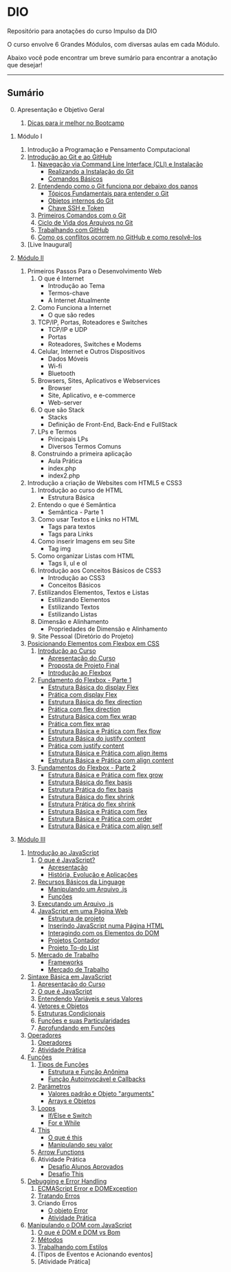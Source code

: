 # DIO
Repositório para anotações do curso Impulso da DIO

O curso envolve 6 Grandes Módulos, com diversas aulas em cada Módulo.

Abaixo você pode encontrar um breve sumário para encontrar a anotação que desejar!

------------------------------------------------------------------------------------

## Sumário

0. Apresentação e Objetivo Geral
    1. [Dicas para ir melhor no Bootcamp](https://github.com/tarikochuery/DIO/blob/master/apresentacao-e-objetivos/dicas-para-ir-melhor-no-bootcamp.txt)
1. Módulo I
    1. Introdução a Programação e Pensamento Computacional
    2. [Introdução ao Git e ao GitHub](https://github.com/tarikochuery/DIO/tree/master/modulo-I/introducao-ao-git-e-ao-github)
        1. [Navegação via Command Line Interface (CLI) e Instalação](https://github.com/tarikochuery/DIO/tree/master/modulo-I/introducao-ao-git-e-ao-github/navegacao-via-command-line-interface-CLI-e-instalacao)
            - [Realizando a Instalação do Git](https://github.com/tarikochuery/DIO/blob/master/modulo-I/introducao-ao-git-e-ao-github/navegacao-via-command-line-interface-CLI-e-instalacao/realizando-a-instalacao-do-GIT.txt)
            - [Comandos Básicos](https://github.com/tarikochuery/DIO/blob/master/modulo-I/introducao-ao-git-e-ao-github/navegacao-via-command-line-interface-CLI-e-instalacao/comandos-basicos.txt)
        2. [Entendendo como o Git funciona por debaixo dos panos](https://github.com/tarikochuery/DIO/tree/master/modulo-I/introducao-ao-git-e-ao-github/entendendo-como-o-GIT-funciona-por-debaixo-dos-panos)
            - [Tópicos Fundamentais para entender o Git](https://github.com/tarikochuery/DIO/blob/master/modulo-I/introducao-ao-git-e-ao-github/entendendo-como-o-GIT-funciona-por-debaixo-dos-panos/topicos-fundamentais-para-entender-o-funcionamento-do-GIT.txt)
            - [Objetos internos do Git](https://github.com/tarikochuery/DIO/blob/master/modulo-I/introducao-ao-git-e-ao-github/entendendo-como-o-GIT-funciona-por-debaixo-dos-panos/objetos-internos-do-GIT.txt)
            - [Chave SSH e Token](https://github.com/tarikochuery/DIO/blob/master/modulo-I/introducao-ao-git-e-ao-github/entendendo-como-o-GIT-funciona-por-debaixo-dos-panos/SSH-e-token.txt)
        3. [Primeiros Comandos com o Git](https://github.com/tarikochuery/DIO/blob/master/modulo-I/introducao-ao-git-e-ao-github/primeiros-comandos-com-o-GIT.txt)
        4. [Ciclo de Vida dos Arquivos no Git](https://github.com/tarikochuery/DIO/blob/master/modulo-I/introducao-ao-git-e-ao-github/ciclo-de-vida-dos-arquivos-no-git.txt)
        5. [Trabalhando com GitHub](https://github.com/tarikochuery/DIO/blob/master/modulo-I/introducao-ao-git-e-ao-github/trabalhando-com-github.txt)
        6. [Como os conflitos ocorrem no GitHub e como resolvê-los](https://github.com/tarikochuery/DIO/blob/master/modulo-I/introducao-ao-git-e-ao-github/como-os-conflitos-ocorrem-no-github-e-como-resolver.txt)
    3. [Live Inaugural]
2. [Módulo II](https://github.com/tarikochuery/DIO/tree/master/modulo-II)
    1. Primeiros Passos Para o Desenvolvimento Web
        1. O que é Internet
            - Introdução ao Tema
            - Termos-chave
            - A Internet Atualmente
        2. Como Funciona a Internet
            - O que são redes
        3. TCP/IP, Portas, Roteadores e Switches
            - TCP/IP e UDP
            - Portas
            - Roteadores, Switches e Modems
        4. Celular, Internet e Outros Dispositivos
            - Dados Móveis
            - Wi-fi
            - Bluetooth
        5. Browsers, Sites, Aplicativos e Webservices
            - Browser
            - Site, Aplicativo, e e-commerce
            - Web-server
        6. O que são Stack
            - Stacks
            - Definição de Front-End, Back-End e FullStack
        7. LPs e Termos
            - Principais LPs
            - Diversos Termos Comuns
        8. Construindo a primeira aplicação
            - Aula Prática
            - index.php
            - index2.php
    2. Introdução a criação de Websites com HTML5  e CSS3
        1. Introdução ao curso de HTML
            - Estrutura Básica
        2. Entendo o que é Semântica
            - Semântica - Parte 1
        3. Como usar Textos e Links no HTML
            - Tags para textos
            - Tags para Links
        4. Como inserir Imagens em seu Site
            - Tag img
        5. Como organizar Listas com HTML
            - Tags li, ul e ol
        6. Introdução aos Conceitos Básicos de CSS3
            - Introdução ao CSS3
            - Conceitos Básicos
        7. Estilizandos Elementos, Textos e Listas
            - Estilizando Elementos
            - Estilizando Textos
            - Estilizando Listas
        8. Dimensão e Alinhamento
            - Propriedades de Dimensão e Alinhamento
        9. Site Pessoal (Diretório do Projeto)
    3. [Posicionando Elementos com Flexbox em CSS](https://github.com/tarikochuery/DIO/tree/master/modulo-II/posicionando-elementos-com-flexbox-no-CSS)
        1. [Introdução ao Curso](https://github.com/tarikochuery/DIO/tree/master/modulo-II/posicionando-elementos-com-flexbox-no-CSS/introducao-ao-curso)
            - [Apresentação do Curso](https://github.com/tarikochuery/DIO/blob/master/modulo-II/posicionando-elementos-com-flexbox-no-CSS/introducao-ao-curso/apresentacao-do-curso.md)
            - [Proposta de Projeto Final](https://github.com/tarikochuery/DIO/blob/master/modulo-II/posicionando-elementos-com-flexbox-no-CSS/introducao-ao-curso/proposta-de-projeto.md)
            - [Introdução ao Flexbox](https://github.com/tarikochuery/DIO/blob/master/modulo-II/posicionando-elementos-com-flexbox-no-CSS/introducao-ao-curso/introducao-ao-flexbox.md)
        2. [Fundamento do Flexbox - Parte 1](https://github.com/tarikochuery/DIO/tree/master/modulo-II/posicionando-elementos-com-flexbox-no-CSS/fundamentos-do-flexbox-parte-1)
            - [Estrutura Básica do display Flex](https://github.com/tarikochuery/DIO/blob/master/modulo-II/posicionando-elementos-com-flexbox-no-CSS/fundamentos-do-flexbox-parte-1/estrutura-basica-do-display-flex.md)
            - [Prática com display Flex](https://github.com/tarikochuery/DIO/blob/master/modulo-II/posicionando-elementos-com-flexbox-no-CSS/fundamentos-do-flexbox-parte-1/pratica-com-display-flex.html)
            - [Estrutura Básica do flex direction](https://github.com/tarikochuery/DIO/blob/master/modulo-II/posicionando-elementos-com-flexbox-no-CSS/fundamentos-do-flexbox-parte-1/estrutura-basica-flex-direction.md)
            - [Prática com flex direction](https://github.com/tarikochuery/DIO/blob/master/modulo-II/posicionando-elementos-com-flexbox-no-CSS/fundamentos-do-flexbox-parte-1/pratica-flex-direction.html)
            - [Estrutura Básica com flex wrap](https://github.com/tarikochuery/DIO/blob/master/modulo-II/posicionando-elementos-com-flexbox-no-CSS/fundamentos-do-flexbox-parte-1/estrutura-basica-flex-wrap.md)
            - [Prática com flex wrap](https://github.com/tarikochuery/DIO/blob/master/modulo-II/posicionando-elementos-com-flexbox-no-CSS/fundamentos-do-flexbox-parte-1/pratica-flex-wrap.html)
            - [Estrutura Básica e Prática com flex flow](https://github.com/tarikochuery/DIO/blob/master/modulo-II/posicionando-elementos-com-flexbox-no-CSS/fundamentos-do-flexbox-parte-1/estrutura-basica-flex-flow.md)
            - [Estrutura Básica do justify content](https://github.com/tarikochuery/DIO/blob/master/modulo-II/posicionando-elementos-com-flexbox-no-CSS/fundamentos-do-flexbox-parte-1/estrutura-basica-justify-content.md)
            - [Prática com justify content](https://github.com/tarikochuery/DIO/blob/master/modulo-II/posicionando-elementos-com-flexbox-no-CSS/fundamentos-do-flexbox-parte-1/pratica-com-justify-content.html)
            - [Estrutura Básica e Prática com align items](https://github.com/tarikochuery/DIO/blob/master/modulo-II/posicionando-elementos-com-flexbox-no-CSS/fundamentos-do-flexbox-parte-1/estrutura-basica-e-pratica-align-items.md)
            - [Estrutura Básica e Prática com align content](https://github.com/tarikochuery/DIO/blob/master/modulo-II/posicionando-elementos-com-flexbox-no-CSS/fundamentos-do-flexbox-parte-1/estrutura-basica-e-pratica-align-content.md)
        2. [Fundamentos do Flexbox - Parte 2](https://github.com/tarikochuery/DIO/tree/master/modulo-II/posicionando-elementos-com-flexbox-no-CSS/fundamentos-do-flexbox-parte-2)
            - [Estrutura Básica e Prática com flex grow](https://github.com/tarikochuery/DIO/blob/master/modulo-II/posicionando-elementos-com-flexbox-no-CSS/fundamentos-do-flexbox-parte-2/estrutura-basica-pratica-flex-grow.md)
            - [Estrutura Básica do flex basis](https://github.com/tarikochuery/DIO/blob/master/modulo-II/posicionando-elementos-com-flexbox-no-CSS/fundamentos-do-flexbox-parte-2/estrutura-basica-flex-basis.md)
            - [Estrutura Prática do flex basis](https://github.com/tarikochuery/DIO/blob/master/modulo-II/posicionando-elementos-com-flexbox-no-CSS/fundamentos-do-flexbox-parte-2/pratica-flex-basis.html)
            - [Estrutura Básica do flex shrink](https://github.com/tarikochuery/DIO/blob/master/modulo-II/posicionando-elementos-com-flexbox-no-CSS/fundamentos-do-flexbox-parte-2/pratica-flex-basis.html)
            - [Estrutura Prática do flex shrink](https://github.com/tarikochuery/DIO/blob/master/modulo-II/posicionando-elementos-com-flexbox-no-CSS/fundamentos-do-flexbox-parte-2/pratica-flex-shrink.html)
            - [Estrutura Básica e Prática com flex](https://github.com/tarikochuery/DIO/blob/master/modulo-II/posicionando-elementos-com-flexbox-no-CSS/fundamentos-do-flexbox-parte-2/estrutura-basica-e-pratica-flex.md)
            - [Estrutura Básica e Prática com order](https://github.com/tarikochuery/DIO/blob/master/modulo-II/posicionando-elementos-com-flexbox-no-CSS/fundamentos-do-flexbox-parte-2/estrutura-basica-e-pratica-order.md)
            - [Estrutura Básica e Prática com align self](https://github.com/tarikochuery/DIO/blob/master/modulo-II/posicionando-elementos-com-flexbox-no-CSS/fundamentos-do-flexbox-parte-2/estrutura-basica-e-pratica-align-self.md)

3. [Módulo III](https://github.com/tarikochuery/DIO/tree/master/modulo-III)
    1. [Introdução ao JavaScript](https://github.com/tarikochuery/DIO/tree/master/modulo-III/introducao-ao-javascript)
        1. [O que é JavaScript?](https://github.com/tarikochuery/DIO/tree/master/modulo-III/introducao-ao-javascript/o-que-e-javascript)
            - [Apresentação](https://github.com/tarikochuery/DIO/blob/master/modulo-III/introducao-ao-javascript/o-que-e-javascript/apresentacao.md)
            - [História, Evolução e Aplicações](https://github.com/tarikochuery/DIO/blob/master/modulo-III/introducao-ao-javascript/o-que-e-javascript/historia-evolucao-aplicacoes.md)
        2. [Recursos Básicos da Linguage](https://github.com/tarikochuery/DIO/tree/master/modulo-III/introducao-ao-javascript/recursos-basicos-da-linguagem)
            - [Manipulando um Arquivo .js](https://github.com/tarikochuery/DIO/blob/master/modulo-III/introducao-ao-javascript/recursos-basicos-da-linguagem/manipulando%20um%20arquivo.md)
            - [Funções](https://github.com/tarikochuery/DIO/blob/master/modulo-III/introducao-ao-javascript/recursos-basicos-da-linguagem/funcoes.md)
        3. [Executando um Arquivo .js](https://github.com/tarikochuery/DIO/blob/master/modulo-III/introducao-ao-javascript/executando-um-arquivo-js.md)
        4. [JavaScript em uma Página Web](https://github.com/tarikochuery/DIO/tree/master/modulo-III/introducao-ao-javascript/js-em-uma-pagina-web)
            - [Estrutura de projeto](https://github.com/tarikochuery/DIO/blob/master/modulo-III/introducao-ao-javascript/js-em-uma-pagina-web/estrutura-de-projeto.md)
            - [Inserindo JavaScript numa Página HTML](https://github.com/tarikochuery/DIO/blob/master/modulo-III/introducao-ao-javascript/js-em-uma-pagina-web/inserindo-js-no-html.md)
            - [Interagindo com os Elementos do DOM](https://github.com/tarikochuery/DIO/blob/master/modulo-III/introducao-ao-javascript/js-em-uma-pagina-web/interagindo-com-o-DOM.md)
            - [Projetos Contador](https://github.com/tarikochuery/DIO/tree/master/modulo-III/introducao-ao-javascript/js-em-uma-pagina-web/projeto-contador)
            - [Projeto To-do List](https://github.com/tarikochuery/DIO/tree/master/modulo-III/introducao-ao-javascript/js-em-uma-pagina-web/projeto-to-do-list)
        5. [Mercado de Trabalho](https://github.com/tarikochuery/DIO/tree/master/modulo-III/introducao-ao-javascript/mercado-de-trabalho)
            - [Frameworks](https://github.com/tarikochuery/DIO/blob/master/modulo-III/introducao-ao-javascript/mercado-de-trabalho/frameworks.md)
            - [Mercado de Trabalho](https://github.com/tarikochuery/DIO/blob/master/modulo-III/introducao-ao-javascript/mercado-de-trabalho/mercado-de-trabalho.md)
    2. [Sintaxe Básica em JavaScript](https://github.com/tarikochuery/DIO/tree/master/modulo-III/sintaxa-basica-em-javascript)
        1. [Apresentação do Curso](https://github.com/tarikochuery/DIO/blob/master/modulo-III/sintaxa-basica-em-javascript/apresentacao.md)
        2. [O que é JavaScript](https://github.com/tarikochuery/DIO/blob/master/modulo-III/sintaxa-basica-em-javascript/o-que-e-javascript.md)
        3. [Entendendo Variáveis e seus Valores](https://github.com/tarikochuery/DIO/blob/master/modulo-III/sintaxa-basica-em-javascript/variaveis.md)
        4. [Vetores e Objetos](https://github.com/tarikochuery/DIO/blob/master/modulo-III/sintaxa-basica-em-javascript/vetores-objetos.md)
        5. [Estruturas Condicionais](https://github.com/tarikochuery/DIO/blob/master/modulo-III/sintaxa-basica-em-javascript/estruturas-condicionais.md)
        6. [Funções e suas Particularidades](https://github.com/tarikochuery/DIO/blob/master/modulo-III/sintaxa-basica-em-javascript/funcoes1.md)
        7. [Aprofundando em Funções](https://github.com/tarikochuery/DIO/blob/master/modulo-III/sintaxa-basica-em-javascript/funcoes2.md)
    3. [Operadores](https://github.com/tarikochuery/DIO/tree/master/modulo-III/operadores)
        1. [Operadores](https://github.com/tarikochuery/DIO/blob/master/modulo-III/operadores/operadores.md)
        2. [Atividade Prática](https://github.com/tarikochuery/DIO/tree/master/modulo-III/operadores/atividade-pratica)
    4. [Funções](https://github.com/tarikochuery/DIO/tree/master/modulo-III/funcoes)
        1. [Tipos de Funções](https://github.com/tarikochuery/DIO/tree/master/modulo-III/funcoes/tipos-de-funcao)
            - [Estrutura e Função Anônima](https://github.com/tarikochuery/DIO/blob/master/modulo-III/funcoes/tipos-de-funcao/estrutura.md)
            - [Função Autoinvocável e Callbacks](https://github.com/tarikochuery/DIO/blob/master/modulo-III/funcoes/tipos-de-funcao/autoinvocavel-callback.md)
        2. [Parâmetros](https://github.com/tarikochuery/DIO/tree/master/modulo-III/funcoes/parametros)
            - [Valores padrão e Objeto "arguments"](https://github.com/tarikochuery/DIO/blob/master/modulo-III/funcoes/parametros/valor-padrao-objeto-arguments.md)
            - [Arrays e Objetos](https://github.com/tarikochuery/DIO/blob/master/modulo-III/funcoes/parametros/array-objetos.md)
        3. [Loops](https://github.com/tarikochuery/DIO/tree/master/modulo-III/funcoes/loops)
            - [If/Else e Switch](https://github.com/tarikochuery/DIO/blob/master/modulo-III/funcoes/loops/if-else-switch.md)
            - [For e While](https://github.com/tarikochuery/DIO/blob/master/modulo-III/funcoes/loops/if-else-switch.md)
        4. [This](https://github.com/tarikochuery/DIO/tree/master/modulo-III/funcoes/this)
            - [O que é this](https://github.com/tarikochuery/DIO/blob/master/modulo-III/funcoes/this/o-que-e.md)
            - [Manipulando seu valor](https://github.com/tarikochuery/DIO/blob/master/modulo-III/funcoes/this/manipulando-valor.md)
        5. [Arrow Functions](https://github.com/tarikochuery/DIO/blob/master/modulo-III/funcoes/arrow-functions.md)
        6. Atividade Prática
            - [Desafio Alunos Aprovados](https://github.com/tarikochuery/DIO/tree/master/modulo-III/funcoes/desafio-alunos-aprovados)
            - [Desafio This](https://github.com/tarikochuery/DIO/tree/master/modulo-III/funcoes/desafio-this)
    5. [Debugging e Error Handling](https://github.com/tarikochuery/DIO/tree/master/modulo-III/error-handling)
        1. [ECMAScript Error e DOMException](https://github.com/tarikochuery/DIO/blob/master/modulo-III/error-handling/ecmascript-error-domexception.md)
        2. [Tratando Erros](https://github.com/tarikochuery/DIO/blob/master/modulo-III/error-handling/tratando-erros.md)
        3. Criando Erros
            - [O objeto Error](https://github.com/tarikochuery/DIO/blob/master/modulo-III/error-handling/object-error.md)
            - [Atividade Prática](https://github.com/tarikochuery/DIO/tree/master/modulo-III/error-handling/desafio-error)
    6. [Manipulando o DOM com JavaScript](https://github.com/tarikochuery/DIO/tree/master/modulo-III/manipulando-DOM-Js)
        1. [O que é DOM e DOM vs Bom](https://github.com/tarikochuery/DIO/blob/master/modulo-III/manipulando-DOM-Js/oque-e-DOM-BOM.md)
        2. [Métodos](https://github.com/tarikochuery/DIO/blob/master/modulo-III/manipulando-DOM-Js/metodos.md)
        3. [Trabalhando com Estilos](https://github.com/tarikochuery/DIO/blob/master/modulo-III/manipulando-DOM-Js/trabalhando-com-estilos.md)
        4. [Tipos de Eventos e Acionando eventos]
        5. [Atividade Prática]